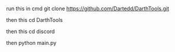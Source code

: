 run this in cmd git clone https://github.com/Dartedd/DarthTools.git

then this cd DarthTools

then this cd discord

then python main.py
